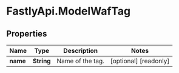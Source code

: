# FastlyApi.ModelWafTag

## Properties

Name | Type | Description | Notes
------------ | ------------- | ------------- | -------------
**name** | **String** | Name of the tag. | [optional] [readonly] 


